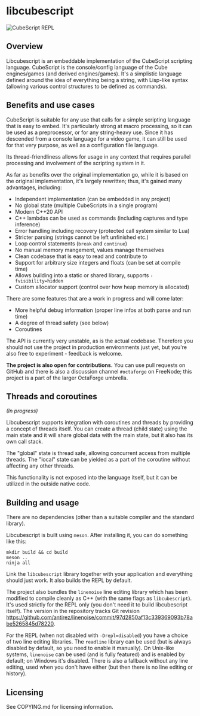 # libcubescript

![CubeScript REPL](https://ftp.octaforge.org/q66/random/libcs_repl.gif)

## Overview

Libcubescript is an embeddable implementation of the CubeScript scripting
language. CubeScript is the console/config language of the Cube engines/games
(and derived engines/games). It's a simplistic language defined around the
idea of everything being a string, with Lisp-like syntax (allowing various
control structures to be defined as commands).

## Benefits and use cases

CubeScript is suitable for any use that calls for a simple scripting language
that is easy to embed. It's particularly strong at macro processing, so it can
be used as a preprocessor, or for any string-heavy use. Since it has descended
from a console language for a video game, it can still be used for that very
purpose, as well as a configuration file language.

Its thread-friendliness allows for usage in any context that requires parallel
processing and involvement of the scripting system in it.

As far as benefits over the original implementation go, while it is based on
the original implementation, it's largely rewritten; thus, it's gained many
advantages, including:

* Independent implementation (can be embedded in any project)
* No global state (multiple CubeScripts in a single program)
* Modern C++20 API
* C++ lambdas can be used as commands (including captures and type inference)
* Error handling including recovery (protected call system similar to Lua)
* Stricter parsing (strings cannot be left unfinished etc.)
* Loop control statements (`break` and `continue`)
* No manual memory mangement, values manage themselves
* Clean codebase that is easy to read and contribute to
* Support for arbitrary size integers and floats (can be set at compile time)
* Allows building into a static or shared library, supports `-fvisibility=hidden`
* Custom allocator support (control over how heap memory is allocated)

There are some features that are a work in progress and will come later:

* More helpful debug information (proper line infos at both parse and run time)
* A degree of thread safety (see below)
* Coroutines

The API is currently very unstable, as is the actual codebase. Therefore you
should not use the project in production environments just yet, but you're
also free to experiment - feedback is welcome.

**The project is also open for contributions.** You can use pull requests on
GitHub and there is also a discussion channel `#octaforge` on FreeNode; this
project is a part of the larger OctaForge umbrella.

## Threads and coroutines

*(In progress)*

Libcubescript supports integration with coroutines and threads by providing a
concept of threads itself. You can create a thread (child state) using the
main state and it will share global data with the main state, but it also
has its own call stack.

The "global" state is thread safe, allowing concurrent access from multiple
threads. The "local" state can be yielded as a part of the coroutine without
affecting any other threads.

This functionality is not exposed into the language itself, but it can be
utilized in the outside native code.

## Building and usage

There are no dependencies (other than a suitable compiler and the standard
library).

Libcubescript is built using `meson`. After installing it, you can do
something like this:

~~~
mkdir build && cd build
meson ..
ninja all
~~~

Link the `libcubescript` library together with your application and everything
should just work. It also builds the REPL by default.

The project also bundles the `linenoise` line editing library which has been
modified to compile cleanly as C++ (with the same flags as `libcubescript`).
It's used strictly for the REPL only (you don't need it to build libcubescript
itself). The version in the repository tracks Git revision
https://github.com/antirez/linenoise/commit/97d2850af13c339369093b78abe5265845d78220.

For the REPL (when not disabled with `-Drepl=disabled`) you have a choice of
two line editing libraries. The `readline` library can be used (but is always
disabled by default, so you need to enable it manually). On Unix-like systems,
`linenoise` can be used (and is fully featured) and is enabled by default; on
Windows it's disabled. There is also a fallback without any line editing, used
when you don't have either (but then there is no line editing or history).

## Licensing

See COPYING.md for licensing information.
